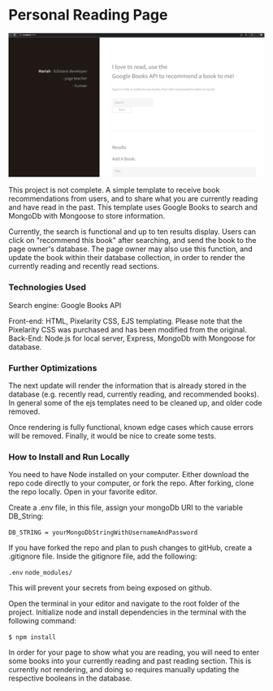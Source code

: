 # Personal Reading Page

![A preview gif of the end UI.](https://github.com/mariahlaqua/reading-page/blob/main/public/images/search.gif)

This project is not complete. A simple template to receive book recommendations from users, and to share what you are currently reading and have read in the past. This template uses Google Books to search and MongoDb with Mongoose to store information.

Currently, the search is functional and up to ten results display. Users can click on "recommend this book" after searching, and send the book to the page owner's database. The page owner may also use this function, and update the book within their database collection, in order to render the currently reading and recently read sections.

### Technologies Used

Search engine: Google Books API

Front-end: HTML, Pixelarity CSS, EJS templating. Please note that the Pixelarity CSS was purchased and has been modified from the original.
Back-End: Node.js for local server, Express, MongoDb with Mongoose for database.

### Further Optimizations

The next update will render the information that is already stored in the database (e.g. recently read, currently reading, and recommended books). In general some of the ejs templates need to be cleaned up, and older code removed.

Once rendering is fully functional, known edge cases which cause errors will be removed. Finally, it would be nice to create some tests.

### How to Install and Run Locally

You need to have Node installed on your computer. Either download the repo code directly to your computer, or fork the repo. After forking, clone the repo locally. Open in your favorite editor.

Create a .env file, in this file, assign your mongoDb URI to the variable DB_String:

```DB_STRING = yourMongoDbStringWithUsernameAndPassword```

If you have forked the repo and plan to push changes to gitHub, create a .gitignore file. Inside the gitignore file, add the following:

```.env```
```node_modules/```

This will prevent your secrets from being exposed on github.

Open the terminal in your editor and navigate to the root folder of the project. Initialize node and install dependencies in the terminal with the following command:

```$ npm install```

In order for your page to show what you are reading, you will need to enter some books into your currently reading and past reading section. This is currently not rendering, and doing so requires manually updating the respective booleans in the database.

